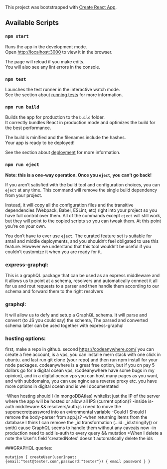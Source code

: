 This project was bootstrapped with [Create React App](https://github.com/facebook/create-react-app).

## Available Scripts


### `npm start`

Runs the app in the development mode.<br>
Open [http://localhost:3000](http://localhost:3000) to view it in the browser.

The page will reload if you make edits.<br>
You will also see any lint errors in the console.

### `npm test`

Launches the test runner in the interactive watch mode.<br>
See the section about [running tests](https://facebook.github.io/create-react-app/docs/running-tests) for more information.

### `npm run build`

Builds the app for production to the `build` folder.<br>
It correctly bundles React in production mode and optimizes the build for the best performance.

The build is minified and the filenames include the hashes.<br>
Your app is ready to be deployed!

See the section about [deployment](https://facebook.github.io/create-react-app/docs/deployment) for more information.

### `npm run eject`

**Note: this is a one-way operation. Once you `eject`, you can’t go back!**

If you aren’t satisfied with the build tool and configuration choices, you can `eject` at any time. This command will remove the single build dependency from your project.

Instead, it will copy all the configuration files and the transitive dependencies (Webpack, Babel, ESLint, etc) right into your project so you have full control over them. All of the commands except `eject` will still work, but they will point to the copied scripts so you can tweak them. At this point you’re on your own.

You don’t have to ever use `eject`. The curated feature set is suitable for small and middle deployments, and you shouldn’t feel obligated to use this feature. However we understand that this tool wouldn’t be useful if you couldn’t customize it when you are ready for it.

### express-graphql:

This is a graphQL package that can be used as an express middleware
and it allows us to point at a schema, resolvers and automatically connect it all for us and rout requests to a parser and then handle them according to our schema and forward them to the right resolvers

### graphql:

It will allow us to defy and setup a GraphQL schema. It will parse and convert (to JS you could say) the schema, The parsed and converted schema latter can be used together with express-graphql

### hosting options:
first, make a repo in github. second https://codeanywhere.com/ you can create a free account, is a vps, you can installe mern stack with one click in ubuntu. and last run git clone (your repo) and then run npm install for your node packages. codeanywhere is a great free option, but if you cn pay 5 dollars go for a digital ocean vps, (codeanywhere have some bugs in my opinion), and in a digital ocean vps you can host many pages as you want, and with subdomains, you can use nginx as a reverse proxy etc. you have more options in digital ocean and is well documentated﻿

-When hosting should I (in mongoDBAtlas) whitelist just the IP of the server where the app will be hosted or allow all IPS (current option)?
-inside is-auth  middleware && resolvers/auth.js i need to move the supersecretpassword into an evironmental variable
-Could I Should I remove the body-parser from app.js?
-when returning items from the database I think I can remove the _id transformation (...id: _id.stringify() or smth) cause GraphQL seems to handle them without any caveats now
-in production need to add is-auth to every query && mutation
*When I delete a note the User's field 'createdNotes' doesn't automatically delete the ids

###GRAPHQL queries:

`mutation {
  createUser(userInput:{email:"test@tester.com",password:"tester"}) {
    email
    password
  }
}`

